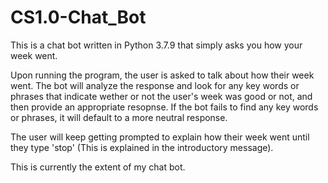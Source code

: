 # CS1.0-Chat_Bot
 
This is a chat bot written in Python 3.7.9 that simply asks you how your week went.

Upon running the program, the user is asked to talk about how their week went. The bot will analyze the response and look for any key words or phrases that indicate wether or not the user's week was good or not, and then provide an appropriate resopnse. If the bot fails to find any key words or phrases, it will default to a more neutral response.

The user will keep getting prompted to explain how their week went until they type 'stop' (This is explained in the introductory message).

This is currently the extent of my chat bot.

